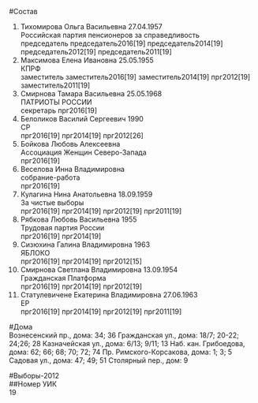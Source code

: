#Состав  
1. Тихомирова Ольга Васильевна 27.04.1957  
    Российская партия пенсионеров за справедливость  
    председатель председатель2016[19] председатель2014[19] председатель2012[19] председатель2011[19]  
2. Максимова Елена Ивановна 25.05.1955  
    КПРФ  
    заместитель заместитель2016[19] заместитель2014[19] прг2012[19] заместитель2011[19]  
3. Смирнова Тамара Васильевна 25.05.1968  
    ПАТРИОТЫ РОССИИ  
    секретарь прг2016[19]  
4. Белоликов Василий Сергеевич 1990  
    СР  
    прг2016[19] прг2014[19] прг2012[26]  
5. Бойкова Любовь Алексеевна  
    Ассоциация Женщин Северо-Запада  
    прг2016[19]  
6. Веселова Инна Владимировна  
    собрание-работа  
    прг2016[19]  
7. Кулагина Нина Анатольевна 18.09.1959  
    За чистые выборы  
    прг2016[19] прг2014[19] прг2012[19] прг2011[19]  
8. Рябкова Любовь Васильевна 1955  
    Трудовая партия России  
    прг2016[19] прг2014[19]  
9. Сизюхина Галина Владимировна 1963  
    ЯБЛОКО  
    прг2016[19] прг2014[19] прг2012[15]  
10. Смирнова Светлана Владимировна 13.09.1954  
    Гражданская Платформа  
    прг2016[19] прг2014[19] прг2012[19]  
11. Статулевичене Екатерина Владимировна 27.06.1963  
    ЕР  
    прг2016[19] прг2014[19] прг2012[19] прг2011[19]  
  
#Дома  
Вознесенский пр., дома: 34; 36 Гражданская ул., дома: 18/7; 20-22; 24;26; 28 Казначейская ул., дома: 6/13; 9/11; 13 Наб. кан. Грибоедова, дома: 62; 66; 68; 70; 72; 74 Пр. Римского-Корсакова, дома: 1; 3; 5 Садовая ул., дома: 47; 49; 51 Столярный пер., дом: 9  
  
#Выборы-2012  
##Номер УИК  
19  
